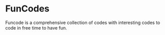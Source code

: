 # FunCodes
Funcode is a comprehensive collection of codes with interesting codes to code in free time to have fun.
